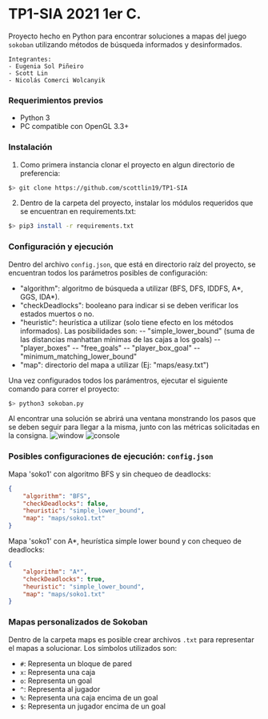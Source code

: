 # TP1-SIA 2021 1er C.

Proyecto hecho en Python para encontrar soluciones a mapas del juego `sokoban` utilizando métodos de búsqueda informados y desinformados.
```
Integrantes:
- Eugenia Sol Piñeiro
- Scott Lin
- Nicolás Comerci Wolcanyik
```

### Requerimientos previos
- Python 3
- PC compatible con OpenGL 3.3+

### Instalación
1. Como primera instancia clonar el proyecto en algun directorio de preferencia:
```bash
$> git clone https://github.com/scottlin19/TP1-SIA
```
2. Dentro de la carpeta del proyecto, instalar los módulos requeridos que se encuentran en requirements.txt:
```bash
$> pip3 install -r requirements.txt
```

### Configuración y ejecución
Dentro del archivo `config.json`, que está en directorio raíz del proyecto, se encuentran todos los parámetros posibles de configuración:

- "algorithm": algoritmo de búsqueda a utilizar (BFS, DFS, IDDFS, A*, GGS, IDA*).
- "checkDeadlocks": booleano para indicar si se deben verificar los estados muertos o no.
- "heuristic": heurística a utilizar (solo tiene efecto en los métodos informados). Las posibilidades son:
-- "simple_lower_bound" (suma de las distancias manhattan mínimas de las cajas a los goals)
-- "player_boxes"
-- "free_goals"
-- "player_box_goal"
-- "minimum_matching_lower_bound"
- "map": directorio del mapa a utilizar (Ej: "maps/easy.txt")

Una vez configurados todos los parámentros, ejecutar el siguiente comando para correr el proyecto:
```bash
$> python3 sokoban.py
```
Al encontrar una solución se abrirá una ventana monstrando los pasos que se deben seguir para llegar a la misma, junto con las métricas solicitadas en la consigna.
![window](https://lh3.googleusercontent.com/6jvXxikz0UhPVEicgaW_Mcn4zCdLvdIIl2nrn9pI1I9Cxo8InspCCZZE7GDeqaYJFa3OBOp-GJzPQIlbDZnI7UmnoXCvSGBnDjI_Kb4oht4kqOvXROxZlXtXCfkDvMehosZY8hvRMQcKBUW0vnUqA9-i8DAngPdhT0Ium2GugH8pMaswmwjyeK0REmw7ake-Eflrkmu2gB1wUQKatiVfJjnjFAlzecol7RX34vTf6ulnk5GIw1Z7eG-OTu9RTeBqI5nLFpM6QeEWbaSk-OBV2aia0shGF_Bq32l8C7rDFH53xG0po88a7mSTrxOnu4PIr4qlgiTuIP_w86s3b1UY7BVvpG_v5Bt83M6F6B2iQaAt0yNWJveQkZvaGC1qv8je4nrZBJoF0rOVu87_2AcfnNy8H1w0GlCAKxkOEGBQ18z4Qa1p8ai3MWcgEP2u5Xy6ZhAFzQiXQHG2gqgMUI0zAPWuvfzD2B6StPmGaEJa1xci1jmZ91nRFcS1cOB7qXgdkcjBYB5-nDaxmNUqqnH5Lcq1ASXq1HbZhQi4zJ3BCOwRDGnjcYLE9C2YDKUlhGoFqJeIuYIy1XsVIafLQIyRoFYSC-FB1a490Pf0veWLAv_olREznW0Yzi6RaidqR3W4y6jGzUq6TksYgUAt86eQNG2GbzegD3BRjGeNyy9PKbaDj6HDcUeNe6oKtYzLufgs1h1ZWWy0BQjrUrSSJ96whHaR=w571-h196-no?authuser=0)
![console](https://lh3.googleusercontent.com/VjABcWLrTbNUMCeGHmZUwjAFai6MCQxRlxXQil0g0itd5_dbEpiuRojER_5waZQ-N-Tmg_Ci0YN-dsvc67LoizXVfl8JL6uN6et-h1MdlBIzWbPIyHTb_NDhamisPVRMqL2jbvV4aiJR7lwzWfOFM1uue3Xnt_be1fIEyx89NebaubSPVq5DoWbPQNsAe2dsR_LVeg79YQBxWBO0l3TmIOBHYbxae_ZTmaE5iZ2yrvtE3yH2WGe72PClANx1TlCjO51NWbllMHi7WJjqTt-r_RiNxKd6fqJXEMNIpyiMPHfuydnvMqxjlQNweNwAOCN8reMgdzp96qqssa_a5FU05T5R8XlCmoOVf3YooKdxgNfb5Qn3EkJp4MR2Brp0M3lI5tTNinKdEhjIYVx8qA6vr3f1tqLdmYd3p1Hd0BHa5lonBAUBV7yoIWtDf4Q_I5XpMHMTcoBGtOeTh4_vJ7ixiBw29pfFY9Hr3rbGAbXb-Hc9KnWr_2NTm3aIihnLm9ZNbm9p0g5ejYqg1yKjJxs4h_d0BXkVM7IbyJU8NEMntTHqsoYz8c_rYdYf7rsLLiruDT0MVr7FWoLWwGzWKyJw3tO6h2lz5L-bO-gkpA41NYq1ZLJUKCNaJYJV9C_OUgmddr0JGt7Bg4clZqK4mGhrxqToPrn5-oqwmo4mA1IAkW5ZRs2xFCyL4jK86l4yMuBsO9y4ZCyTI5pBTHWEGEn54HF_=w572-h183-no?authuser=0)

### Posibles configuraciones de ejecución: `config.json`
Mapa 'soko1' con algoritmo BFS y sin chequeo de deadlocks:
```json
{
    "algorithm": "BFS", 
    "checkDeadlocks": false,
    "heuristic": "simple_lower_bound",
    "map": "maps/soko1.txt"
}
```

Mapa 'soko1' con A*, heurística simple lower bound y con chequeo de deadlocks:
```json
{
    "algorithm": "A*", 
    "checkDeadlocks": true,
    "heuristic": "simple_lower_bound",
    "map": "maps/soko1.txt"
}
```

### Mapas personalizados de Sokoban
Dentro de la carpeta maps es posible crear archivos `.txt` para representar el mapas a solucionar. Los símbolos utilizados son:

- `#`: Representa un bloque de pared
- `x`: Representa una caja
- `o`: Representa un goal
- `^`: Representa al jugador
- `%`: Representa una caja encima de un goal
- `$`: Representa un jugador encima de un goal